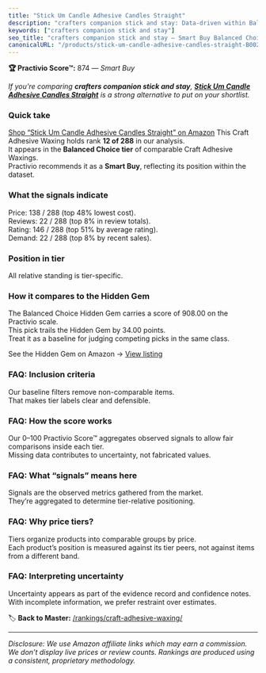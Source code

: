 ```yaml
---
title: "Stick Um Candle Adhesive Candles Straight"
description: "crafters companion stick and stay: Data-driven within Balanced Choice ranking using the Practivio Score™. Positioned by quality, value, demand, findability, mo…"
keywords: ["crafters companion stick and stay"]
seo_title: "crafters companion stick and stay — Smart Buy Balanced Choice (2025)"
canonicalURL: "/products/stick-um-candle-adhesive-candles-straight-B0025V680S/"
---
```


**🏆 Practivio Score™:** 874 — _Smart Buy_


*If you're comparing **crafters companion stick and stay**, **[Stick Um Candle Adhesive Candles Straight](https://www.amazon.com/dp/B0025V680S?tag=practivio-20)** is a strong alternative to put on your shortlist.*
### Quick take
[Shop “Stick Um Candle Adhesive Candles Straight” on Amazon](https://www.amazon.com/dp/B0025V680S?tag=practivio-20)
This Craft Adhesive Waxing holds rank **12 of 288** in our analysis.  
It appears in the **Balanced Choice tier** of comparable Craft Adhesive Waxings.  
Practivio recommends it as a **Smart Buy**, reflecting its position within the dataset.

### What the signals indicate
Price: 138 / 288 (top 48% lowest cost).  
Reviews: 22 / 288 (top 8% in review totals).  
Rating: 146 / 288 (top 51% by average rating).  
Demand: 22 / 288 (top 8% by recent sales).

### Position in tier
All relative standing is tier-specific.

### How it compares to the Hidden Gem
The Balanced Choice Hidden Gem carries a score of 908.00 on the Practivio scale.  
This pick trails the Hidden Gem by 34.00 points.  
Treat it as a baseline for judging competing picks in the same class.  

See the Hidden Gem on Amazon → [View listing](https://www.amazon.com/dp/B09Y67FY24?tag=practivio-20)

### FAQ: Inclusion criteria
Our baseline filters remove non-comparable items.  
That makes tier labels clear and defensible.

### FAQ: How the score works
Our 0–100 Practivio Score™ aggregates observed signals to allow fair comparisons inside each tier.  
Missing data contributes to uncertainty, not fabricated values.

### FAQ: What “signals” means here
Signals are the observed metrics gathered from the market.  
They’re aggregated to determine tier-relative positioning.

### FAQ: Why price tiers?
Tiers organize products into comparable groups by price.  
Each product’s position is measured against its tier peers, not against items from a different band.

### FAQ: Interpreting uncertainty
Uncertainty appears as part of the evidence record and confidence notes.  
With incomplete information, we prefer restraint over estimates.


🏷️ **Back to Master:** [/rankings/craft-adhesive-waxing/](/rankings/craft-adhesive-waxing/)

---
_Disclosure: We use Amazon affiliate links which may earn a commission. We don’t display live prices or review counts. Rankings are produced using a consistent, proprietary methodology._
